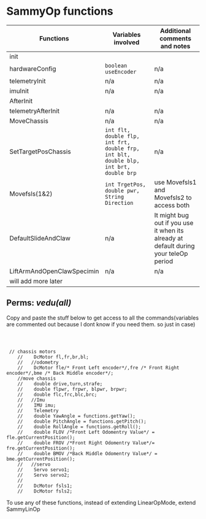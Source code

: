 
# SammyOp functions


| Functions                  | Variables involved                                                                   | Additional comments and notes                                                        |
|----------------------------|--------------------------------------------------------------------------------------|--------------------------------------------------------------------------------------|
| init                       |
| hardwareConfig             | `boolean useEncoder`                                                                 | n/a                                                                                  |
| telemetryInit              | n/a                                                                                  | n/a                                                                                  |
| imuInit                    | n/a                                                                                  | n/a                                                                                  |
| AfterInit                  |
| telemetryAfterInit         | n/a                                                                                  | n/a                                                                                  |
| MoveChassis                | n/a                                                                                  | n/a                                                                                  |
| SetTargetPosChassis        | `int flt, double flp, int frt, double frp, int blt, double blp, int brt, double brp` | n/a                                                                                  |
| Movefsls(1&2)              | `int TrgetPos, double pwr, String Direction`                                         | use Movefsls1 and Movefsls2 to access both                                           |
| DefaultSlideAndClaw        | n/a                                                                                  | It might bug out if you use it when its already at default during your teleOp period |
| LiftArmAndOpenClawSpecimin | n/a                                                                                  | n/a                                                                                  |
| will add more later        |                                                                                      |                                                                                      |





## **Perms**: *vedu(all)*





Copy and paste the stuff below to get access to
all the commands(variables are commented out because I
dont know if you need them. so just in case)


~~~~~~~~~~~~~~~~~~~~~~~~~~~~~~~~~~~~~~~~~~~~~~~~



 // chassis motors
    //    DcMotor fl,fr,br,bl;
    //   //odometry
    //    DcMotor fle/* Front Left encoder*/,fre /* Front Right encoder*/,bme /* Back Middle encoder*/;
    //move chassis
    //    double drive,turn,strafe;
    //    double flpwr, frpwr, blpwr, brpwr;
    //    double flc,frc,blc,brc;
    //   //Imu
    //    IMU imu;
    //    Telemetry
    //    double YawAngle = functions.getYaw();
    //    double PitchAngle = functions.getPitch();
    //    double RollAngle = functions.getRoll();
    //    double FLOV /*Front Left Odomentry Value*/ = fle.getCurrentPosition();
    //    double FROV /*Front Right Odomentry Value*/= fre.getCurrentPosition();
    //    double BMOV /*Back Middle Odomentry Value*/ = bme.getCurrentPosition();
    //   //servo
    //    Servo servo1;
    //    Servo servo2;
    //
    //    DcMotor fsls1;
    //    DcMotor fsls2;
~~~~~~~~~~~~~~~~~~~~~~~~~~~~~~~~~~~~~~~~~~~~~~~~

To use any of these functions, instead of extending LinearOpMode, extend SammyLinOp